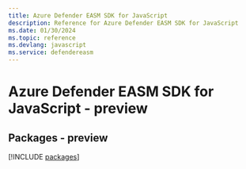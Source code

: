 ```yaml
---
title: Azure Defender EASM SDK for JavaScript
description: Reference for Azure Defender EASM SDK for JavaScript
ms.date: 01/30/2024
ms.topic: reference
ms.devlang: javascript
ms.service: defendereasm
---
```

# Azure Defender EASM SDK for JavaScript - preview
## Packages - preview
[!INCLUDE [packages](defender-easm-index.md)]